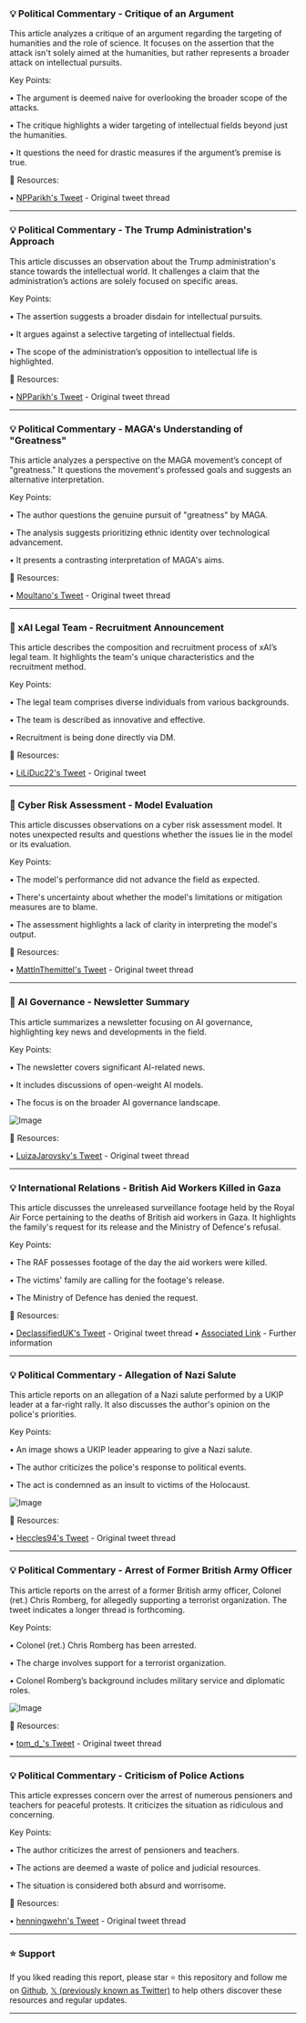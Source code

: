 ### 💡 Political Commentary - Critique of an Argument

This article analyzes a critique of an argument regarding the targeting of humanities and the role of science.  It focuses on the assertion that the attack isn't solely aimed at the humanities, but rather represents a broader attack on intellectual pursuits.

Key Points:

• The argument is deemed naive for overlooking the broader scope of the attacks.


• The critique highlights a wider targeting of intellectual fields beyond just the humanities.


• It questions the need for drastic measures if the argument’s premise is true.



🔗 Resources:

• [NPParikh's Tweet](https://x.com/npparikh/status/1954696250160537909) - Original tweet thread


---
### 💡 Political Commentary - The Trump Administration's Approach

This article discusses an observation about the Trump administration's stance towards the intellectual world. It challenges a claim that the administration’s actions are solely focused on specific areas.

Key Points:

• The assertion suggests a broader disdain for intellectual pursuits.


• It argues against a selective targeting of intellectual fields.


• The scope of the administration’s opposition to intellectual life is highlighted.



🔗 Resources:

• [NPParikh's Tweet](https://x.com/npparikh/status/1954696252819452263) - Original tweet thread


---
### 💡 Political Commentary - MAGA's Understanding of "Greatness"

This article analyzes a perspective on the MAGA movement’s concept of "greatness." It questions the movement's professed goals and suggests an alternative interpretation.

Key Points:

• The author questions the genuine pursuit of "greatness" by MAGA.


• The analysis suggests prioritizing ethnic identity over technological advancement.


• It presents a contrasting interpretation of MAGA's aims.



🔗 Resources:

• [Moultano's Tweet](https://x.com/moultano/status/1954669433022218330) - Original tweet thread


---
### 🤖  xAI Legal Team - Recruitment Announcement

This article describes the composition and recruitment process of xAI’s legal team. It highlights the team's unique characteristics and the recruitment method.

Key Points:

• The legal team comprises diverse individuals from various backgrounds.


•  The team is described as innovative and effective.


• Recruitment is being done directly via DM.



🔗 Resources:

• [LiLiDuc22's Tweet](https://x.com/LiLiDuc22/status/1954413526862467144) - Original tweet


---
### 🤖 Cyber Risk Assessment - Model Evaluation

This article discusses observations on a cyber risk assessment model. It notes unexpected results and questions whether the issues lie in the model or its evaluation.

Key Points:

• The model's performance did not advance the field as expected.


• There's uncertainty about whether the model's limitations or mitigation measures are to blame.


• The assessment highlights a lack of clarity in interpreting the model's output.



🔗 Resources:

• [MattInThemittel's Tweet](https://x.com/MattInThemittel/status/1954633516416634880) - Original tweet thread


---
### 🤖 AI Governance - Newsletter Summary

This article summarizes a newsletter focusing on AI governance, highlighting key news and developments in the field.

Key Points:

•  The newsletter covers significant AI-related news.


•  It includes discussions of open-weight AI models.


•  The focus is on the broader AI governance landscape.


![Image](https://pbs.twimg.com/media/GyBAp_UXwAQVJch?format=jpg&name=small)

🔗 Resources:

• [LuizaJarovsky's Tweet](https://x.com/LuizaJarovsky/status/1954633512763425182) - Original tweet thread


---
### 💡 International Relations -  British Aid Workers Killed in Gaza

This article discusses the unreleased surveillance footage held by the Royal Air Force pertaining to the deaths of British aid workers in Gaza.  It highlights the family's request for its release and the Ministry of Defence's refusal.

Key Points:

• The RAF possesses footage of the day the aid workers were killed.


• The victims' family are calling for the footage's release.


• The Ministry of Defence has denied the request.


🔗 Resources:

• [DeclassifiedUK's Tweet](https://x.com/declassifiedUK/status/1954128066495578375) - Original tweet thread
• [Associated Link](https://t.co/Pu5FKnqIG8) - Further information


---
### 💡 Political Commentary -  Allegation of Nazi Salute

This article reports on an allegation of a Nazi salute performed by a UKIP leader at a far-right rally. It also discusses the author's opinion on the police's priorities.


Key Points:

• An image shows a UKIP leader appearing to give a Nazi salute.


• The author criticizes the police's response to political events.


• The act is condemned as an insult to victims of the Holocaust.


![Image](https://pbs.twimg.com/media/Gx7nHo-WcAAr4oW?format=jpg&name=small)

🔗 Resources:

• [Heccles94's Tweet](https://x.com/Heccles94/status/1954253409000751539) - Original tweet thread


---
### 💡 Political Commentary - Arrest of Former British Army Officer

This article reports on the arrest of a former British army officer, Colonel (ret.) Chris Romberg, for allegedly supporting a terrorist organization.  The tweet indicates a longer thread is forthcoming.


Key Points:

• Colonel (ret.) Chris Romberg has been arrested.


• The charge involves support for a terrorist organization.


• Colonel Romberg’s background includes military service and diplomatic roles.


![Image](https://pbs.twimg.com/media/Gx7hmNEWwAADrCG?format=jpg&name=small)

🔗 Resources:

• [tom_d_'s Tweet](https://x.com/tom_d_/status/1954247528884609216) - Original tweet thread


---
### 💡 Political Commentary - Criticism of Police Actions

This article expresses concern over the arrest of numerous pensioners and teachers for peaceful protests.  It criticizes the situation as ridiculous and concerning.

Key Points:

•  The author criticizes the arrest of pensioners and teachers.


• The actions are deemed a waste of police and judicial resources.


• The situation is considered both absurd and worrisome.


🔗 Resources:

• [henningwehn's Tweet](https://x.com/henningwehn/status/1954257729515659548) - Original tweet thread


---

### ⭐️ Support

If you liked reading this report, please star ⭐️ this repository and follow me on [Github](https://github.com/Drix10), [𝕏 (previously known as Twitter)](https://x.com/DRIX_10_) to help others discover these resources and regular updates.

---